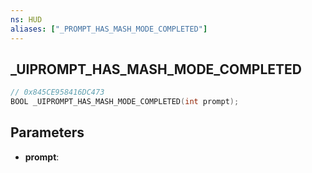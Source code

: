 ```yaml
---
ns: HUD
aliases: ["_PROMPT_HAS_MASH_MODE_COMPLETED"]
---
```

## _UIPROMPT_HAS_MASH_MODE_COMPLETED

```c
// 0x845CE958416DC473
BOOL _UIPROMPT_HAS_MASH_MODE_COMPLETED(int prompt);
```

## Parameters
* **prompt**:
